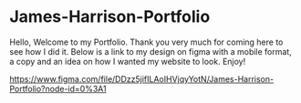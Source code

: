 # James-Harrison-Portfolio
Hello, Welcome to my Portfolio. Thank you very much for coming here to see how I did it. Below is a link to my design on figma with a mobile format, a copy and an idea on how I wanted my website to look. Enjoy!

https://www.figma.com/file/DDzz5jifILAoIHVjqyYotN/James-Harrison-Portfolio?node-id=0%3A1